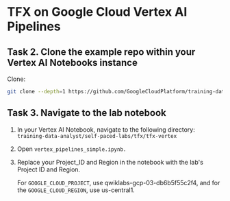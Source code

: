 # TFX on Google Cloud Vertex AI Pipelines

## Task 2. Clone the example repo within your Vertex AI Notebooks instance

Clone:

```bash
git clone --depth=1 https://github.com/GoogleCloudPlatform/training-data-analyst
```

## Task 3. Navigate to the lab notebook

1. In your Vertex AI Notebook, navigate to the following directory:
`training-data-analyst/self-paced-labs/tfx/tfx-vertex`

2. Open `vertex_pipelines_simple.ipynb.`

3. Replace your Project_ID and Region in the notebook with the lab's Project ID and Region.

    For `GOOGLE_CLOUD_PROJECT`, use qwiklabs-gcp-03-db6b5f55c2f4, and for the `GOOGLE_CLOUD_REGION`, use us-central1.
